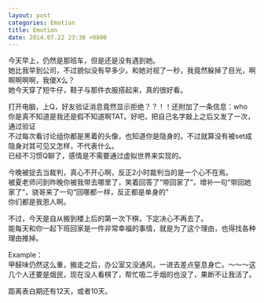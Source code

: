 ```yaml
---
layout: post
categories: Emotion
title: Emotion
date: 2014.07.22 23:30 +0800
---
```


今天早上，仍然是那班车，但是还是没有遇到她。<br>
她比我早到公司，不过貌似没有早多少。和她对视了一秒，我竟然躲掉了目光，啊啊啊啊啊，我傻X么？<br>
她今天穿了短牛仔，鞋子与那件衣服搭起来，真的很好看。

打开电脑，上Q，好友验证消息竟然显示拒绝？？！！还附加了一条信息：who<br>
你是真不知道是我还是假不知道啊TAT。好吧，把自己名字敲上之后又发了一次，通过验证<br>
不过每次看讨论组你都是黑着的头像，也知道你是隐身的。不过就算没有被set成隐身对其可见又怎样，不代表什么。<br>
已经不习惯Q聊了，感情是不需要通过虚拟世界来实现的。

今晚被捉去当裁判，真心不开心啊，反正2小时裁判当的是一个心不在焉。<br>
被夏老师问到昨晚你被我带去哪里了，笑着回答了“带回家了”，增补一句“带回她家了”，骁哥来了一句“回哪都一样，反正都是单身的”<br>
你们都是我恩人啊。

不过，今天是自从搬到楼上后的第一次下棋，下定决心不再去了。<br>
能每天和你一起下班回家是一件非常幸福的事情，就是为了这个理由，也得找各种理由推掉。

Example：<br>
甲醛味仍然这么重，搬走之后，办公室又没通风，一进去差点窒息身亡。～～～这几个人还要是烟民，现在没人看棋了，帮忙吸二手烟的也没了，果断不让我活了。

距离表白期还有12天，或者10天。